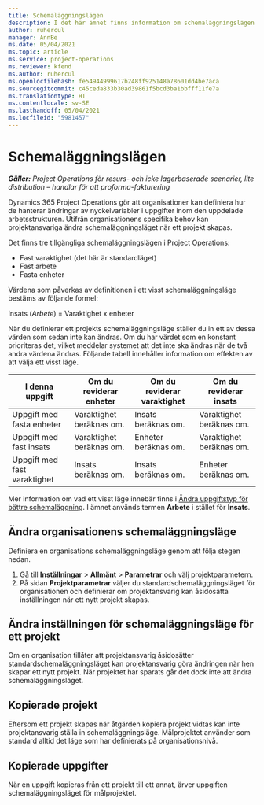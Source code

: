 ```yaml
---
title: Schemaläggningslägen
description: I det här ämnet finns information om schemaläggningslägen.
author: ruhercul
manager: AnnBe
ms.date: 05/04/2021
ms.topic: article
ms.service: project-operations
ms.reviewer: kfend
ms.author: ruhercul
ms.openlocfilehash: fe54944999617b248ff925148a78601dd4be7aca
ms.sourcegitcommit: c45ceda833b30ad39861f5bcd3ba1bbfff11fe7a
ms.translationtype: HT
ms.contentlocale: sv-SE
ms.lasthandoff: 05/04/2021
ms.locfileid: "5981457"
---
```

# <a name="scheduling-modes"></a>Schemaläggningslägen

_**Gäller:** Project Operations för resurs- och icke lagerbaserade scenarier, lite distribution – handlar för att proforma-fakturering_


Dynamics 365 Project Operations gör att organisationer kan definiera hur de hanterar ändringar av nyckelvariabler i uppgifter inom den uppdelade arbetsstrukturen. Utifrån organisationens specifika behov kan projektansvariga ändra schemaläggningsläget när ett projekt skapas.

Det finns tre tillgängliga schemaläggningslägen i Project Operations:

  - Fast varaktighet (det här är standardläget)
  - Fast arbete
  - Fasta enheter

Värdena som påverkas av definitionen i ett visst schemaläggningsläge bestäms av följande formel:

  Insats (*Arbete*) = Varaktighet x enheter

När du definierar ett projekts schemaläggningsläge ställer du in ett av dessa värden som sedan inte kan ändras. Om du har värdet som en konstant prioriteras det, vilket meddelar systemet att det inte ska ändras när de två andra värdena ändras. Följande tabell innehåller information om effekten av att välja ett visst läge.

| **I denna uppgift**             | **Om du reviderar enheter**   | **Om du reviderar varaktighet** | **Om du reviderar insats**  |
|----------------------|---------------------------|----------------------------|---------------------------|
| Uppgift med fasta enheter     | Varaktighet beräknas om. | Insats beräknas om.    | Varaktighet beräknas om. |
| Uppgift med fast insats    | Varaktighet beräknas om. | Enheter beräknas om.    | Varaktighet beräknas om. |
| Uppgift med fast varaktighet  | Insats beräknas om.   | Insats beräknas om.    | Enheter beräknas om.   |

Mer information om vad ett visst läge innebär finns i [Ändra uppgiftstyp för bättre schemaläggning](https://support.microsoft.com/en-us/office/change-the-task-type-for-more-accurate-scheduling-b0b969ad-45bc-4e9e-8967-435587548a72). I ämnet används termen **Arbete** i stället för **Insats**.

## <a name="change-the-organizations-scheduling-mode"></a>Ändra organisationens schemaläggningsläge

Definiera en organisations schemaläggningsläge genom att följa stegen nedan.

1. Gå till **Inställningar** \> **Allmänt** \> **Parametrar** och välj projektparametern. 
2. På sidan **Projektparametrar** väljer du standardschemaläggningsläget för organisationen och definierar om projektansvarig kan åsidosätta inställningen när ett nytt projekt skapas.

## <a name="change-the-scheduling-mode-setting-on-a-project"></a>Ändra inställningen för schemaläggningsläge för ett projekt

Om en organisation tillåter att projektansvarig åsidosätter standardschemaläggningsläget kan projektansvarig göra ändringen när hen skapar ett nytt projekt. När projektet har sparats går det dock inte att ändra schemaläggningsläget.

## <a name="copied-projects"></a>Kopierade projekt

Eftersom ett projekt skapas när åtgärden kopiera projekt vidtas kan inte projektansvarig ställa in schemaläggningsläge. Målprojektet använder som standard alltid det läge som har definierats på organisationsnivå.

## <a name="copied-tasks"></a>Kopierade uppgifter

När en uppgift kopieras från ett projekt till ett annat, ärver uppgiften schemaläggningsläget för målprojektet.
